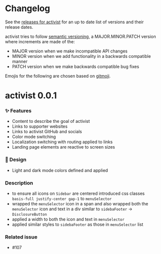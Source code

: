 # Changelog

See the [releases for activist](https://github.com/activist-org/activist/releases) for an up to date list of versions and their release dates.

activist tries to follow [semantic versioning](https://semver.org/), a MAJOR.MINOR.PATCH version where increments are made of the:

- MAJOR version when we make incompatible API changes
- MINOR version when we add functionality in a backwards compatible manner
- PATCH version when we make backwards compatible bug fixes

Emojis for the following are chosen based on [gitmoji](https://gitmoji.dev/).

# activist 0.0.1

### ✨ Features

- Content to describe the goal of activist
- Links to supporter websites
- Links to activist GitHub and socials
- Color mode switching
- Localization switching with routing applied to links
- Landing page elements are reactive to screen sizes

### 🎨 Design

- Light and dark mode colors defined and applied

### Description
- to ensure all icons on `Sidebar` are centered introduced css classes `basis-full justify-center gap-1` to `menuSelector`
- wrapped the `menuSelector` icon in a span and also wrapped both the `menuSelector` icon and text in a div similar to `sidebaFooter` -> `DisclosureButton`
- applied a width to both the icon and text in `menuSelector`
- applied similar styles to `sidebaFooter` as those in `menuSelector` list 

### Related issue

<!--- activist prefers that pull requests be related to already open issues. -->
<!--- If applicable, please link to the issue by replacing ISSUE_NUMBER with the appropriate number below. -->
<!--- Feel free to delete this section if this does not apply. -->

- #107
